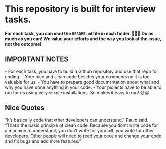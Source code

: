 <h1><strong>This repository is built for interview tasks.</strong></h1>

<strong>For each task, you can read the `README.md` file in each folder. </strong>
<strong>🙏💪🙏</strong>
<strong>Do as much as you can! We value your efforts and the way you look at the issue, not the outcome! </strong>

<h2>IMPORTANT NOTES</h2>
- For each task, you have to build a Github repository and use that repo for coding.
- Your nice and clean code besides your comments on it is too valuable for us.
- You have to prepare good documentation about what and why you have done anything in your code.
- Your projects have to be able to run for us using very simple installations. So makes it easy to run! 😅😁



<h2>Nice Quotes</h2>
“It’s basically code that other developers can understand,” Paulo said. “That’s the basic principle of clean code. Because you don’t write code for a machine to understand, you don’t write for yourself, you write for other developers. Other people will need to read your code and change your code and fix bugs and add more features.”

